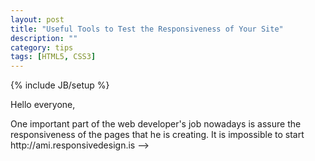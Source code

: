 ```yaml
---
layout: post
title: "Useful Tools to Test the Responsiveness of Your Site"
description: ""
category: tips
tags: [HTML5, CSS3]
---
```

{% include JB/setup %}

Hello everyone, 
<!-->
One important part of the web developer's job nowadays is assure the responsiveness of the pages that he is creating. It is impossible to start 


http://ami.responsivedesign.is
-->
<script type="text/javascript" src="/js/main.js"></script>